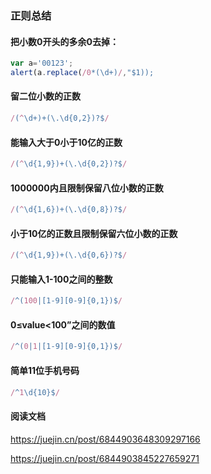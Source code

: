 ### 正则总结
#### 把小数0开头的多余0去掉：
```js
var a='00123';
alert(a.replace(/0*(\d+)/,"$1));
```

#### 留二位小数的正数
```js
/(^\d+)+(\.\d{0,2})?$/
```
#### 能输入大于0小于10亿的正数
```js
/(^\d{1,9})+(\.\d{0,2})?$/
```
#### 1000000内且限制保留八位小数的正数
```js
/(^\d{1,6})+(\.\d{0,8})?$/
```
#### 小于10亿的正数且限制保留六位小数的正数
```js
/(^\d{1,9})+(\.\d{0,6})?$/
```
#### 只能输入1-100之间的整数
```js
/^(100|[1-9][0-9]{0,1})$/
```
#### 0≤value<100”之间的数值
```js
/^(0|1|[1-9][0-9]{0,1})$/
```
#### 简单11位手机号码
```js
/^1\d{10}$/
```

#### 阅读文档
https://juejin.cn/post/6844903648309297166

https://juejin.cn/post/6844903845227659271